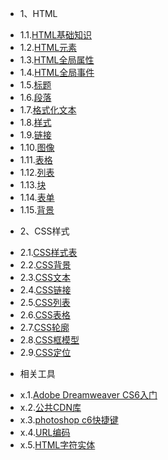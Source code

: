 * 1、HTML
 - 1.1.[HTML基础知识](1.1.md)
 - 1.2.[HTML元素](1.2.md)
 - 1.3.[HTML全局属性](1.3.md)
 - 1.4.[HTML全局事件](1.4.md)
 - 1.5.[标题](1.5.md)
 - 1.6.[段落](1.6.md)
 - 1.7.[格式化文本](1.7.md)
 - 1.8.[样式](1.8.md)
 - 1.9.[链接](1.9.md)
 - 1.10.[图像](1.10.md)
 - 1.11.[表格](1.11.md)
 - 1.12.[列表](1.12.md)
 - 1.13.[块](1.13.md)
 - 1.14.[表单](1.14.md)
 - 1.15.[背景](1.15.md)
* 2、CSS样式
 - 2.1.[CSS样式表](2.1.md)
 - 2.2.[CSS背景](2.2.md)
 - 2.3.[CSS文本](2.3.md)
 - 2.4.[CSS链接](2.4.md)
 - 2.5.[CSS列表](2.5.md)
 - 2.6.[CSS表格](2.6.md)
 - 2.7.[CSS轮廓](2.7.md)
 - 2.8.[CSS框模型](2.8.md)
 - 2.9.[CSS定位](2.9.md)
* 相关工具
 - x.1.[Adobe Dreamweaver CS6入门](x.1.md)
 - x.2.[公共CDN库](x.2.md)
 - x.3.[photoshop c6快捷键](x.3.md)
 - x.4.[URL编码](x.4.md)
 - x.5.[HTML字符实体](x.5.md)
